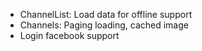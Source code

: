 +  ChannelList: Load data for offline support
+  Channels: Paging loading, cached image
+  Login facebook support

